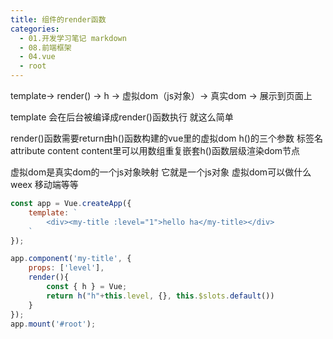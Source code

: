 ```yaml
---
title: 组件的render函数
categories:
  - 01.开发学习笔记 markdown
  - 08.前端框架
  - 04.vue
  - root
---
```


template-> render() -> h -> 虚拟dom（js对象）-> 真实dom -> 展示到页面上

template 会在后台被编译成render()函数执行
就这么简单

render()函数需要return由h()函数构建的vue里的虚拟dom
h()的三个参数 标签名 attribute content
content里可以用数组重复嵌套h()函数层级渲染dom节点

虚拟dom是真实dom的一个js对象映射 它就是一个js对象
虚拟dom可以做什么
weex 移动端等等

```js
const app = Vue.createApp({
    template: `
        <div><my-title :level="1">hello ha</my-title></div>
    `
});

app.component('my-title', {
    props: ['level'],
    render(){
        const { h } = Vue;
        return h("h"+this.level, {}, this.$slots.default())
    }
});
app.mount('#root');
```